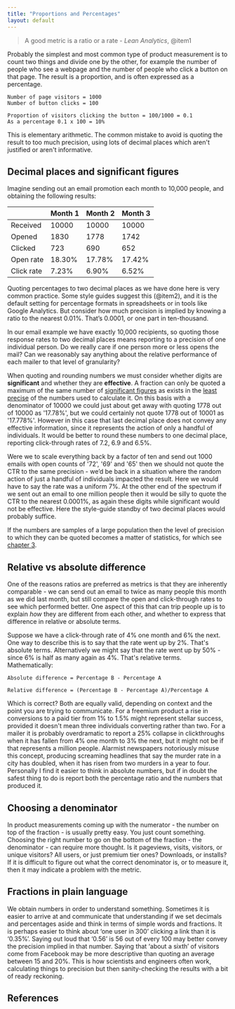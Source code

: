 ```yaml
---
title: "Proportions and Percentages"
layout: default
---
```


> A good metric is a ratio or a rate  - *Lean Analytics*, @item1

Probably the simplest and most common type of product measurement is to count two things and divide one by the other, for example the number of people who see a webpage and the number of people who click a button on that page. The result is a proportion, and is often expressed as a percentage. 

```{.math}
Number of page visitors = 1000
Number of button clicks = 100

Proportion of visitors clicking the button = 100/1000 = 0.1
As a percentage 0.1 x 100 = 10%
```

This is elementary arithmetic. The common mistake to avoid is quoting the result to too much precision, using lots of decimal places which aren't justified or aren't informative. 

## Decimal places and significant figures

Imagine sending out an email promotion each month to 10,000 people, and obtaining the following results:

||Month 1|Month 2|Month 3|
|-|-|-|-|
|Received|10000|10000|10000|
|Opened|1830|1778|1742|
|Clicked|723|690|652|
|Open rate|18.30%|17.78%|17.42%|
|Click rate|7.23%|6.90%|6.52%|

Quoting percentages to two decimal places as we have done here is very common practice. Some style guides suggest this (@item2), and it is the default setting for percentage formats in spreadsheets or in tools like Google Analytics. But consider how much precision is implied by knowing a ratio to the nearest 0.01%. That’s 0.0001, or one part in ten-thousand. 

In our email example we have exactly 10,000 recipients, so quoting those response rates to two decimal places means reporting to a precision of one individual person. Do we really care if one person more or less opens the mail? Can we reasonably say anything about the relative performance of each mailer to that level of granularity?

When quoting and rounding numbers we must consider whether digits are **significant** and whether they are **effective**. A fraction can only be quoted a maximum of the same number of [significant figures](https://en.wikipedia.org/wiki/Significant_figures) as exists in the [least precise](https://en.wikipedia.org/wiki/Significance_arithmetic#Multiplication_and_division_using_significance_arithmetic) of the numbers used to calculate it. On this basis with a denominator of 10000 we could just about get away with quoting 1778 out of 10000 as '17.78%', but we could certainly not quote 1778 out of 10001 as '17.778%'. However in this case that last decimal place does not convey any effective information, since it represents the action of only a handful of individuals. It would be better to round these numbers to one decimal place, reporting click-through rates of 7.2, 6.9 and 6.5%. 

Were we to scale everything back by a factor of ten and send out 1000 emails with open counts of '72', '69' and '65' then we should not quote the CTR to the same precision - we’d be back in a situation where the random action of just a handful of individuals impacted the result. Here we would have to say the rate was a uniform 7%. At the other end of the spectrum if we sent out an email to one million people then it would be silly to quote the CTR to the nearest 0.0001%, as again these digits while significant would not be effective. Here the style-guide standby of two decimal places would probably suffice. 

If the numbers are samples of a large population then the level of precision to which they can be quoted becomes a matter of statistics, for which see [chapter 3](../chapter-3/index.html). 

## Relative vs absolute difference

One of the reasons ratios are preferred as metrics is that they are inherently comparable - we can send out an email to twice as many people this month as we did last month, but still compare the open and click-through rates to see which performed better. One aspect of this that can trip people up is to explain *how* they are different from each other, and whether to express that difference in relative or absolute terms. 

Suppose we have a click-through rate of 4% one month and 6% the next. One way to describe this is to say that the rate went up by 2%. That's absolute terms. Alternatively we might say that the rate went up by 50% - since 6% is half as many again as 4%. That's relative terms. Mathematically:

```{.math}
Absolute difference = Percentage B - Percentage A

Relative difference = (Percentage B - Percentage A)/Percentage A
```

Which is correct? Both are equally valid, depending on context and the point you are trying to communicate. For a freemium product a rise in conversions to a paid tier from 1% to 1.5% might represent stellar success, provided it doesn't mean three individuals converting rather than two. For a mailer it is probably overdramatic to report a 25% collapse in clickthroughs when it has fallen from 4% one month to 3% the next, but it might not be if that represents a million people. Alarmist newspapers notoriously misuse this concept, producing screaming headlines that say the murder rate in a city has doubled, when it has risen from two murders in a year to four. Personally I find it easier to think in absolute numbers, but if in doubt the safest thing to do is report both the percentage ratio and the numbers that produced it. 

## Choosing a denominator

In product measurements coming up with the numerator - the number on top of the fraction - is usually pretty easy. You just count something. Choosing the right number to go on the bottom of the fraction - the denominator - can require more thought. Is it pageviews, visits, visitors, or unique visitors? All users, or just premium tier ones? Downloads, or installs? If it is difficult to figure out what the correct denominator is, or to measure it, then it may indicate a problem with the metric. 

## Fractions in plain language

We obtain numbers in order to understand something. Sometimes it is easier to arrive at and communicate that understanding if we set decimals and percentages aside and think in terms of simple words and fractions. It is perhaps easier to think about ‘one user in 300’ clicking a link than it is ‘0.35%’. Saying out loud that ‘0.56’ is 56 out of every 100 may better convey the precision implied in that number. Saying that ‘about a sixth’ of visitors come from Facebook may be more descriptive than quoting an average between 15 and 20%. This is how scientists and engineers often work, calculating things to precision but then sanity-checking the results with a bit of ready reckoning. 

## References
